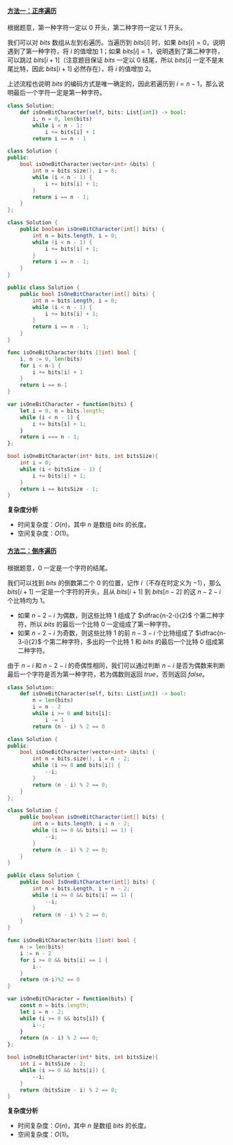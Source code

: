 #### [方法一：正序遍历](https://leetcode.cn/problems/1-bit-and-2-bit-characters/solutions/1264760/1bi-te-yu-2bi-te-zi-fu-by-leetcode-solut-rhrh/)

根据题意，第一种字符一定以 $0$ 开头，第二种字符一定以 $1$ 开头。

我们可以对 $bits$ 数组从左到右遍历。当遍历到 $bits[i]$ 时，如果 $bits[i]=0$，说明遇到了第一种字符，将 $i$ 的值增加 $1$；如果 $bits[i]=1$，说明遇到了第二种字符，可以跳过 $bits[i+1]$（注意题目保证 $bits$ 一定以 $0$ 结尾，所以 $bits[i]$ 一定不是末尾比特，因此 $bits[i+1]$ 必然存在），将 $i$ 的值增加 $2$。

上述流程也说明 $bits$ 的编码方式是唯一确定的，因此若遍历到 $i=n-1$，那么说明最后一个字符一定是第一种字符。

```python
class Solution:
    def isOneBitCharacter(self, bits: List[int]) -> bool:
        i, n = 0, len(bits)
        while i < n - 1:
            i += bits[i] + 1
        return i == n - 1
```

```cpp
class Solution {
public:
    bool isOneBitCharacter(vector<int> &bits) {
        int n = bits.size(), i = 0;
        while (i < n - 1) {
            i += bits[i] + 1;
        }
        return i == n - 1;
    }
};
```

```java
class Solution {
    public boolean isOneBitCharacter(int[] bits) {
        int n = bits.length, i = 0;
        while (i < n - 1) {
            i += bits[i] + 1;
        }
        return i == n - 1;
    }
}
```

```csharp
public class Solution {
    public bool IsOneBitCharacter(int[] bits) {
        int n = bits.Length, i = 0;
        while (i < n - 1) {
            i += bits[i] + 1;
        }
        return i == n - 1;
    }
}
```

```go
func isOneBitCharacter(bits []int) bool {
    i, n := 0, len(bits)
    for i < n-1 {
        i += bits[i] + 1
    }
    return i == n-1
}
```

```javascript
var isOneBitCharacter = function(bits) {
    let i = 0, n = bits.length;
    while (i < n - 1) {
        i += bits[i] + 1;
    }
    return i === n - 1;
};
```

```c
bool isOneBitCharacter(int* bits, int bitsSize){
    int i = 0;
    while (i < bitsSize - 1) {
        i += bits[i] + 1;
    }
    return i == bitsSize - 1;
}
```

**复杂度分析**

-   时间复杂度：$O(n)$，其中 $n$ 是数组 $bits$ 的长度。
-   空间复杂度：$O(1)$。

#### [方法二：倒序遍历](https://leetcode.cn/problems/1-bit-and-2-bit-characters/solutions/1264760/1bi-te-yu-2bi-te-zi-fu-by-leetcode-solut-rhrh/)

根据题意，$0$ 一定是一个字符的结尾。

我们可以找到 $bits$ 的倒数第二个 $0$ 的位置，记作 $i$（不存在时定义为 $-1$），那么 $bits[i+1]$ 一定是一个字符的开头，且从 $bits[i+1]$ 到 $bits[n-2]$ 的这 $n-2-i$ 个比特均为 $1$。

-   如果 $n-2-i$ 为偶数，则这些比特 $1$ 组成了 $\dfrac{n-2-i}{2}$ 个第二种字符，所以 $bits$ 的最后一个比特 $0$ 一定组成了第一种字符。
-   如果 $n-2-i$ 为奇数，则这些比特 $1$ 的前 $n-3-i$ 个比特组成了 $\dfrac{n-3-i}{2}$ 个第二种字符，多出的一个比特 $1$ 和 $bits$ 的最后一个比特 $0$ 组成第二种字符。

由于 $n-i$ 和 $n-2-i$ 的奇偶性相同，我们可以通过判断 $n-i$ 是否为偶数来判断最后一个字符是否为第一种字符，若为偶数则返回 $true$，否则返回 $false$。

```python
class Solution:
    def isOneBitCharacter(self, bits: List[int]) -> bool:
        n = len(bits)
        i = n - 2
        while i >= 0 and bits[i]:
            i -= 1
        return (n - i) % 2 == 0
```

```cpp
class Solution {
public:
    bool isOneBitCharacter(vector<int> &bits) {
        int n = bits.size(), i = n - 2;
        while (i >= 0 and bits[i]) {
            --i;
        }
        return (n - i) % 2 == 0;
    }
};
```

```java
class Solution {
    public boolean isOneBitCharacter(int[] bits) {
        int n = bits.length, i = n - 2;
        while (i >= 0 && bits[i] == 1) {
            --i;
        }
        return (n - i) % 2 == 0;
    }
}
```

```csharp
public class Solution {
    public bool IsOneBitCharacter(int[] bits) {
        int n = bits.Length, i = n - 2;
        while (i >= 0 && bits[i] == 1) {
            --i;
        }
        return (n - i) % 2 == 0;
    }
}
```

```go
func isOneBitCharacter(bits []int) bool {
    n := len(bits)
    i := n - 2
    for i >= 0 && bits[i] == 1 {
        i--
    }
    return (n-i)%2 == 0
}
```

```javascript
var isOneBitCharacter = function(bits) {
    const n = bits.length;
    let i = n - 2;
    while (i >= 0 && bits[i]) {
        i--;
    }
    return (n - i) % 2 === 0;
};
```

```c
bool isOneBitCharacter(int* bits, int bitsSize){
    int i = bitsSize - 2;
    while (i >= 0 && bits[i]) {
        --i;
    }
    return (bitsSize - i) % 2 == 0;
}
```

**复杂度分析**

-   时间复杂度：$O(n)$，其中 $n$ 是数组 $bits$ 的长度。
-   空间复杂度：$O(1)$。

